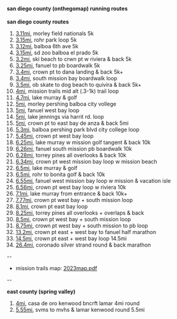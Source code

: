 #### san diego county (onthegomap) running routes

**san diego county routes**

1. [3.11mi](https://onthegomap.com/s/o85rfrh1), morley field nationals 5k
1. [3.15mi](https://onthegomap.com/s/n2d3m1j9), rohr park loop 5k
1. [3.12mi](https://onthegomap.com/s/hblgqj4l), balboa 6th ave 5k
1. [3.15mi](https://onthegomap.com/s/emk0kl80), sd zoo balboa el prado 5k
1. [3.2mi](https://onthegomap.com/s/a0tie88m), ski beach to crwn pt w riviera & back 5k
1. [3.25mi](https://onthegomap.com/s/e4hv5upf), fanuel to pb boardwalk 5k
1. [3.4mi](https://onthegomap.com/s/ht200o4a), crown pt to dana landing & back 5k+
1. [3.4mi](https://onthegomap.com/s/nd89tm56), south mission bay boardwalk loop
1. [3.5mi](https://onthegomap.com/s/qmndd2gh), ob skate to dog beach to quivira & back 5k+
1. [4mi](https://onthegomap.com/s/r02jqcgh), mission trails mid alt (.3-1k) trail loop
1. [4.7mi](https://onthegomap.com/s/4c198977), lake murray & golf
1. [5mi](https://onthegomap.com/s/uhfs3ghb), morley pershing balboa city vollege
1. [5mi](https://onthegomap.com/s/ebm4udnu), fanuel west bay loop
1. [5mi](https://onthegomap.com/s/3mo12a04), lake jennings via harrit rd. loop
1. [5mi](https://onthegomap.com/s/pcvcevjf), crown pt to east bay de anza & back 5mi
1. [5.3mi](https://onthegomap.com/s/5nq6r444), balboa pershing park blvd city college loop
1. [5.45mi](https://onthegomap.com/s/vm99vac2), crown pt west bay loop
1. [6.25mi](https://onthegomap.com/s/sjt3b34s), lake murray w mission golf tangent & back 10k
1. [6.26mi](https://onthegomap.com/s/fi9a9tu4), fanuel south mission pb boardwalk 10k
1. [6.28mi](https://onthegomap.com/s/u810n8v7), torrey pines all overlooks & back 10k
1. [6.34mi](https://onthegomap.com/s/l6ehlalt), crown pt west mission bay loop w mission beach
1. [6.5mi](https://onthegomap.com/s/5vbarmsi), lake murray & golf
1. [6.5mi](https://onthegomap.com/s/gbc30a1n), rohr to bonita golf & back 10k
1. [6.55mi](https://onthegomap.com/s/oqtu09cc), fanuel west mission bay loop w mission & vacation isle
1. [6.56mi](https://onthegomap.com/s/kbsfeucs), crown pt west bay loop w riviera 10k
1. [7.1mi](https://onthegomap.com/s/b5d981kj), lake murray from entrance & back 10k+
1. [7.77mi](https://onthegomap.com/s/137eu6q5), crown pt west bay + south mission loop
1. [8.1mi](https://onthegomap.com/s/gusijbdo), crown pt east bay loop
1. [8.25mi](https://onthegomap.com/s/u60bh728), torrey pines all overlooks + overlaps & back
1. [8.5mi](https://onthegomap.com/s/qi8l114l), crown pt west bay + south mission loop
1. [8.75mi](https://onthegomap.com/s/c45s51bd), crown pt west bay + south mission to pb loop
1. [13.2mi](https://onthegomap.com/s/gg0s878f), crown pt east + west bay to fanuel half marathon
1. [14.5mi](https://onthegomap.com/s/5d670u5r), crown pt east + west bay loop 14.5mi
1. [26.4mi](https://onthegomap.com/s/8jf06516), coronado silver strand round & back marathon



--
-   mission trails map: [2023map.pdf](https://mtrp.org/wp-content/uploads/2023/05/MTRP_Trail_Map_2023-5.pdf)

--

**east county (spring valley)**

1. [4mi](https://onthegomap.com/s/0eo34him), casa de oro kenwood bncrft lamar 4mi round
1. [5.55mi](https://onthegomap.com/s/l4v1fr5v), svms to mvhs & lamar kenwood round 5.5mi


<!--
created: jan 18, 2024 (github.com/ryt)
last updated: 11/2/24
-->